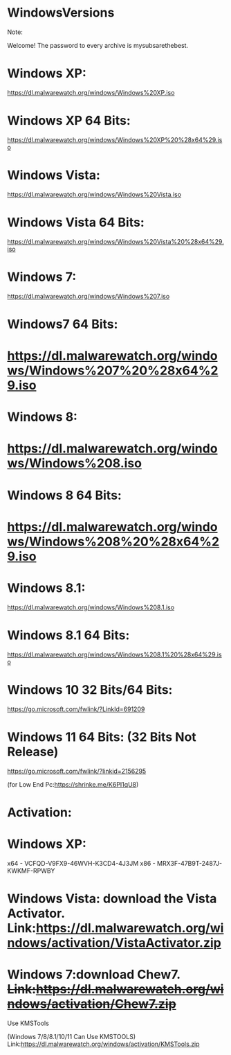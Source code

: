 # WindowsVersions

Note:

Welcome! The password to every archive is mysubsarethebest.

# Windows XP:

https://dl.malwarewatch.org/windows/Windows%20XP.iso

# Windows XP 64 Bits:

https://dl.malwarewatch.org/windows/Windows%20XP%20%28x64%29.iso

# Windows Vista:

https://dl.malwarewatch.org/windows/Windows%20Vista.iso

# Windows Vista 64 Bits:

https://dl.malwarewatch.org/windows/Windows%20Vista%20%28x64%29.iso

# Windows 7:

https://dl.malwarewatch.org/windows/Windows%207.iso

# Windows7 64 Bits:

# https://dl.malwarewatch.org/windows/Windows%207%20%28x64%29.iso
 
# Windows 8:

# https://dl.malwarewatch.org/windows/Windows%208.iso

# Windows 8 64 Bits:

# https://dl.malwarewatch.org/windows/Windows%208%20%28x64%29.iso

# Windows 8.1:

https://dl.malwarewatch.org/windows/Windows%208.1.iso

# Windows 8.1 64 Bits:

https://dl.malwarewatch.org/windows/Windows%208.1%20%28x64%29.iso

# Windows 10 32 Bits/64 Bits:

https://go.microsoft.com/fwlink/?LinkId=691209

# Windows 11 64 Bits: (32 Bits Not Release)

https://go.microsoft.com/fwlink/?linkid=2156295

(for Low End Pc:https://shrinke.me/K6PI1qU8)

# Activation:

# Windows XP: 

x64 - VCFQD-V9FX9-46WVH-K3CD4-4J3JM
x86 - MRX3F-47B9T-2487J-KWKMF-RPWBY  

# Windows Vista: download the Vista Activator. Link:https://dl.malwarewatch.org/windows/activation/VistaActivator.zip

# Windows 7:download Chew7. ~~Link:https://dl.malwarewatch.org/windows/activation/Chew7.zip~~
Use KMSTools

(Windows 7/8/8.1/10/11 Can Use KMSTOOLS) Link:https://dl.malwarewatch.org/windows/activation/KMSTools.zip
